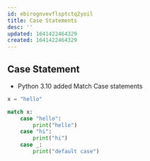 ```yaml
---
id: ebirognvevflsptctq2yoil
title: Case Statements
desc: ''
updated: 1641422464329
created: 1641422464329
---
```



## Case Statement

- Python 3.10 added Match Case statements

```python
x = "hello" 

match x:
	case "hello":
		print("hello")
	case "hi":
		print("hi")
	case _:
		print("default case")
```
